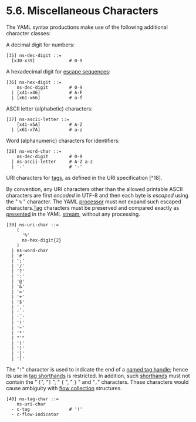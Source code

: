 # 5.6. Miscellaneous Characters

The YAML syntax productions make use of the following additional character classes:

A decimal digit for numbers:

```
[35] ns-dec-digit ::=
  [x30-x39]             # 0-9
```

A hexadecimal digit for [escape sequences](https://yaml.org/spec/1.2.2/#escaped-characters):

```
[36] ns-hex-digit ::=
    ns-dec-digit        # 0-9
  | [x41-x46]           # A-F
  | [x61-x66]           # a-f
```

ASCII letter (alphabetic) characters:

```
[37] ns-ascii-letter ::=
    [x41-x5A]           # A-Z
  | [x61-x7A]           # a-z
```

Word (alphanumeric) characters for identifiers:

```
[38] ns-word-char ::=
    ns-dec-digit        # 0-9
  | ns-ascii-letter     # A-Z a-z
  | '-'                 # '-'
```

URI characters for [tags](https://yaml.org/spec/1.2.2/#tags), as defined in the URI specification [^18].

By convention, any URI characters other than the allowed printable ASCII characters are first *encoded* in UTF-8 and then each byte is *escaped* using the " `%` " character. The YAML [processor](https://yaml.org/spec/1.2.2/#processes-and-models) must not expand such escaped characters.[Tag](https://yaml.org/spec/1.2.2/#tags) characters must be preserved and compared exactly as [presented](https://yaml.org/spec/1.2.2/#presenting-the-serialization-tree) in the YAML [stream](https://yaml.org/spec/1.2.2/#streams), without any processing.

```
[39] ns-uri-char ::=
    (
      '%'
      ns-hex-digit{2}
    )
  | ns-word-char
  | '#'
  | ';'
  | '/'
  | '?'
  | ':'
  | '@'
  | '&'
  | '='
  | '+'
  | '$'
  | ','
  | '_'
  | '.'
  | '!'
  | '~'
  | '*'
  | "'"
  | '('
  | ')'
  | '['
  | ']'
```

The "`!`" character is used to indicate the end of a [named tag handle](https://yaml.org/spec/1.2.2/#tag-handles); hence its use in [tag shorthands](https://yaml.org/spec/1.2.2/#tag-shorthands) is restricted. In addition, such [shorthands](https://yaml.org/spec/1.2.2/#tag-shorthands) must not contain the " `[`", "`]` ", " `{` ", " `}` " and "`,`" characters. These characters would cause ambiguity with [flow collection](https://yaml.org/spec/1.2.2/#flow-collection-styles) structures.

```
[40] ns-tag-char ::=
    ns-uri-char
  - c-tag               # '!'
  - c-flow-indicator
```